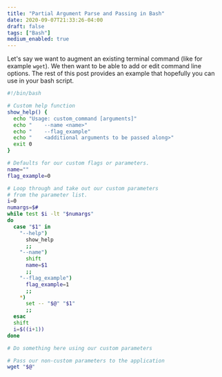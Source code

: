 ```yaml
---
title: "Partial Argument Parse and Passing in Bash"
date: 2020-09-07T21:33:26-04:00
draft: false
tags: ["Bash"]
medium_enabled: true
---
```


Let's say we want to augment an existing terminal command (like for example `wget`). We then want to be able to add or edit command line options. The rest of this post provides an example that hopefully you can use in your bash script.

```bash
#!/bin/bash

# Custom help function
show_help() {
  echo "Usage: custom_command [arguments]"
  echo "    --name <name>"
  echo "    --flag_example"
  echo "    <additional arguments to be passed along>"
  exit 0
}

# Defaults for our custom flags or parameters.
name=""
flag_example=0

# Loop through and take out our custom parameters
# from the parameter list.
i=0
numargs=$#
while test $i -lt "$numargs"
do
  case "$1" in
    "--help")
      show_help
      ;;
    "--name")
      shift
      name=$1
      ;;
    "--flag_example")
      flag_example=1
      ;;
    *)
      set -- "$@" "$1"
      ;;
  esac
  shift
  i=$((i+1))
done

# Do something here using our custom parameters

# Pass our non-custom parameters to the application
wget "$@"
```



